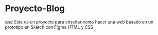 # Proyecto-Blog
ææ Este es un proyecto para enseñar como hacer una web basado en un prototipo en Sketch con Figma HTML y CSS
